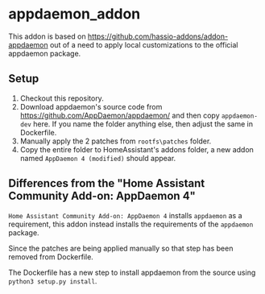 # appdaemon_addon
This addon is based on https://github.com/hassio-addons/addon-appdaemon out of a need to apply local customizations to the official appdaemon package.

## Setup

1. Checkout this repository.
2. Download appdaemon's source code from https://github.com/AppDaemon/appdaemon/ and then copy `appdaemon-dev` here. If you name the folder anything 
else, then adjust the same in Dockerfile.
3. Manually apply the 2 patches from `rootfs\patches` folder.
4. Copy the entire folder to HomeAssistant's addons folder, a new addon named `AppDaemon 4 (modified)` should appear.

## Differences from the "Home Assistant Community Add-on: AppDaemon 4"

`Home Assistant Community Add-on: AppDaemon 4` installs `appdaemon` as a requirement, this addon instead installs the requirements of the `appdaemon` package.

Since the patches are being applied manually so that step has been removed from Dockerfile.

The Dockerfile has a new step to install appdaemon from the source using `python3 setup.py install`.
